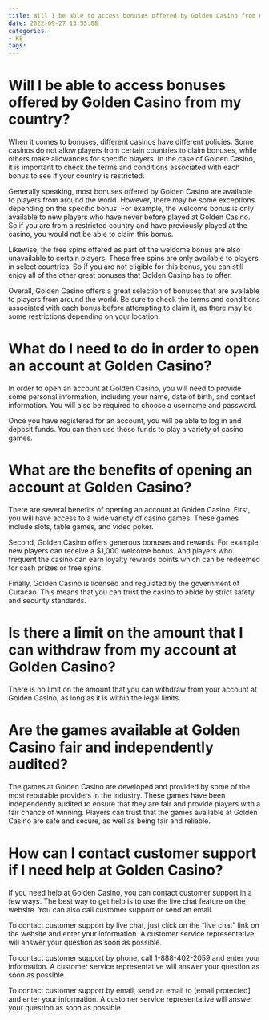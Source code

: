 ```yaml
---
title: Will I be able to access bonuses offered by Golden Casino from my country
date: 2022-09-27 13:53:08
categories:
- K8
tags:
---
```



#  Will I be able to access bonuses offered by Golden Casino from my country?

When it comes to bonuses, different casinos have different policies. Some casinos do not allow players from certain countries to claim bonuses, while others make allowances for specific players. In the case of Golden Casino, it is important to check the terms and conditions associated with each bonus to see if your country is restricted.

Generally speaking, most bonuses offered by Golden Casino are available to players from around the world. However, there may be some exceptions depending on the specific bonus. For example, the welcome bonus is only available to new players who have never before played at Golden Casino. So if you are from a restricted country and have previously played at the casino, you would not be able to claim this bonus.

Likewise, the free spins offered as part of the welcome bonus are also unavailable to certain players. These free spins are only available to players in select countries. So if you are not eligible for this bonus, you can still enjoy all of the other great bonuses that Golden Casino has to offer.

Overall, Golden Casino offers a great selection of bonuses that are available to players from around the world. Be sure to check the terms and conditions associated with each bonus before attempting to claim it, as there may be some restrictions depending on your location.

#  What do I need to do in order to open an account at Golden Casino?

In order to open an account at Golden Casino, you will need to provide some personal information, including your name, date of birth, and contact information. You will also be required to choose a username and password.

Once you have registered for an account, you will be able to log in and deposit funds. You can then use these funds to play a variety of casino games.

# What are the benefits of opening an account at Golden Casino?

There are several benefits of opening an account at Golden Casino. First, you will have access to a wide variety of casino games. These games include slots, table games, and video poker.

Second, Golden Casino offers generous bonuses and rewards. For example, new players can receive a $1,000 welcome bonus. And players who frequent the casino can earn loyalty rewards points which can be redeemed for cash prizes or free spins.

Finally, Golden Casino is licensed and regulated by the government of Curacao. This means that you can trust the casino to abide by strict safety and security standards.

#  Is there a limit on the amount that I can withdraw from my account at Golden Casino?

There is no limit on the amount that you can withdraw from your account at Golden Casino, as long as it is within the legal limits.

#  Are the games available at Golden Casino fair and independently audited?

The games at Golden Casino are developed and provided by some of the most reputable providers in the industry. These games have been independently audited to ensure that they are fair and provide players with a fair chance of winning. Players can trust that the games available at Golden Casino are safe and secure, as well as being fair and reliable.

#  How can I contact customer support if I need help at Golden Casino?

If you need help at Golden Casino, you can contact customer support in a few ways. The best way to get help is to use the live chat feature on the website. You can also call customer support or send an email.

To contact customer support by live chat, just click on the “live chat” link on the website and enter your information. A customer service representative will answer your question as soon as possible.

To contact customer support by phone, call 1-888-402-2059 and enter your information. A customer service representative will answer your question as soon as possible.

To contact customer support by email, send an email to [email protected] and enter your information. A customer service representative will answer your question as soon as possible.